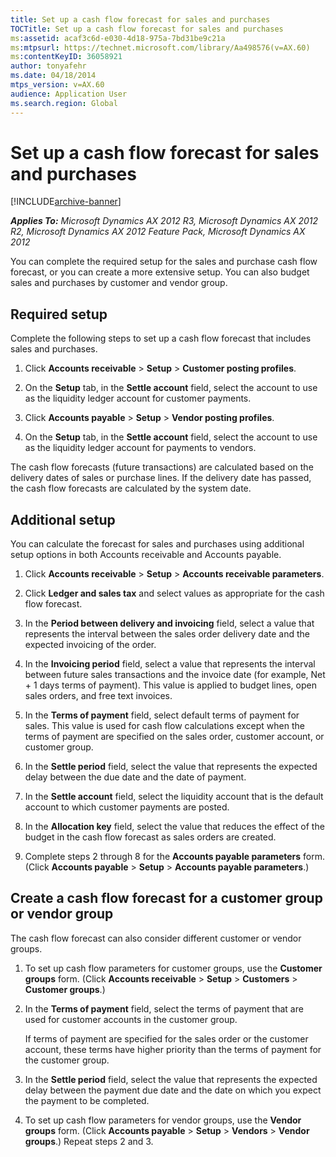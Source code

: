 ```yaml
---
title: Set up a cash flow forecast for sales and purchases
TOCTitle: Set up a cash flow forecast for sales and purchases
ms:assetid: acaf3c6d-e030-4d18-975a-7bd31be9c21a
ms:mtpsurl: https://technet.microsoft.com/library/Aa498576(v=AX.60)
ms:contentKeyID: 36058921
author: tonyafehr
ms.date: 04/18/2014
mtps_version: v=AX.60
audience: Application User
ms.search.region: Global
---
```


# Set up a cash flow forecast for sales and purchases 


[!INCLUDE[archive-banner](includes/archive-banner.md)]


_**Applies To:** Microsoft Dynamics AX 2012 R3, Microsoft Dynamics AX 2012 R2, Microsoft Dynamics AX 2012 Feature Pack, Microsoft Dynamics AX 2012_

You can complete the required setup for the sales and purchase cash flow forecast, or you can create a more extensive setup. You can also budget sales and purchases by customer and vendor group.

## Required setup

Complete the following steps to set up a cash flow forecast that includes sales and purchases.

1.  Click **Accounts receivable** \> **Setup** \> **Customer posting profiles**.

2.  On the **Setup** tab, in the **Settle account** field, select the account to use as the liquidity ledger account for customer payments.

3.  Click **Accounts payable** \> **Setup** \> **Vendor posting profiles**.

4.  On the **Setup** tab, in the **Settle account** field, select the account to use as the liquidity ledger account for payments to vendors.

The cash flow forecasts (future transactions) are calculated based on the delivery dates of sales or purchase lines. If the delivery date has passed, the cash flow forecasts are calculated by the system date.

## Additional setup

You can calculate the forecast for sales and purchases using additional setup options in both Accounts receivable and Accounts payable.

1.  Click **Accounts receivable** \> **Setup** \> **Accounts receivable parameters**.

2.  Click **Ledger and sales tax** and select values as appropriate for the cash flow forecast.

3.  In the **Period between delivery and invoicing** field, select a value that represents the interval between the sales order delivery date and the expected invoicing of the order.

4.  In the **Invoicing period** field, select a value that represents the interval between future sales transactions and the invoice date (for example, Net + 1 days terms of payment). This value is applied to budget lines, open sales orders, and free text invoices.

5.  In the **Terms of payment** field, select default terms of payment for sales. This value is used for cash flow calculations except when the terms of payment are specified on the sales order, customer account, or customer group.

6.  In the **Settle period** field, select the value that represents the expected delay between the due date and the date of payment.

7.  In the **Settle account** field, select the liquidity account that is the default account to which customer payments are posted.

8.  In the **Allocation key** field, select the value that reduces the effect of the budget in the cash flow forecast as sales orders are created.

9.  Complete steps 2 through 8 for the **Accounts payable parameters** form. (Click **Accounts payable** \> **Setup** \> **Accounts payable parameters**.)

## Create a cash flow forecast for a customer group or vendor group

The cash flow forecast can also consider different customer or vendor groups.

1.  To set up cash flow parameters for customer groups, use the **Customer groups** form. (Click **Accounts receivable** \> **Setup** \> **Customers** \> **Customer groups**.)

2.  In the **Terms of payment** field, select the terms of payment that are used for customer accounts in the customer group.
    
    If terms of payment are specified for the sales order or the customer account, these terms have higher priority than the terms of payment for the customer group.

3.  In the **Settle period** field, select the value that represents the expected delay between the payment due date and the date on which you expect the payment to be completed.

4.  To set up cash flow parameters for vendor groups, use the **Vendor groups** form. (Click **Accounts payable** \> **Setup** \> **Vendors** \> **Vendor groups**.) Repeat steps 2 and 3.

  


